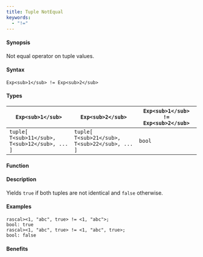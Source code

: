 ```yaml
---
title: Tuple NotEqual
keywords:
  - "!="
---
```


#### Synopsis

Not equal operator on tuple values.

#### Syntax

`Exp<sub>1</sub> != Exp<sub>2</sub>`

#### Types


| `Exp<sub>1</sub>`                      |  `Exp<sub>2</sub>`                      | `Exp<sub>1</sub> != Exp<sub>2</sub>`  |
| --- | --- | --- |
| `tuple[ T<sub>11</sub>, T<sub>12</sub>, ... ]` |  `tuple[ T<sub>21</sub>, T<sub>22</sub>, ... ]` | `bool`                |


#### Function

#### Description

Yields `true` if both tuples are not identical and `false` otherwise.

#### Examples


```rascal-shell
rascal><1, "abc", true> != <1, "abc">;
bool: true
rascal><1, "abc", true> != <1, "abc", true>;
bool: false
```

#### Benefits


